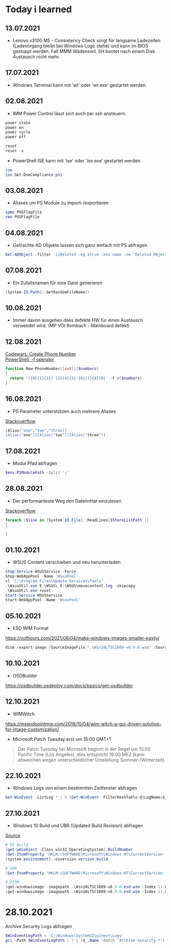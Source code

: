 # Today i learned

## 13.07.2021

- Lenovo x3100 M5 - Consistency Check sorgt für langsame Ladezeiten (Ladevorgang bleibt bei Windows Logo stehe) und kann im BIOS gestoppt werden. Fall MMM Wädenswil, SH bootet nach einem Disk Austausch nicht mehr.

## 17.07.2021

- Windows Terminal kann mit 'wt' oder 'wt.exe' gestartet werden.

## 02.08.2021

- IMM Power Control lässt sich auch per ssh ansteuern:

```powershell
power state
power on
power cycle
power off

reset
reset -s
```

- PowerShell ISE kann mit 'ise' oder 'ise.exe' gestartet werden.

```powershell
ise
ise Get-DsmCompliance.ps1
```

## 03.08.2021

- Aliases um PS Module zu import-/exportieren

```powershell
ipmo POSFlagFile
rmo POSFlagFile
```

## 04.08.2021

- Gelöschte AD Objekte lassen sich ganz einfach mit PS abfragen

```powershell
Get-ADObject -filter 'isDeleted -eq $true -and name -ne "Deleted Objects"' -includeDeletedObjects
```

## 07.08.2021

- Ein Zufallsnamen für eine Datei generieren

```powershell
[System.IO.Path]::GetRandomFileName()
```

## 10.08.2021

- Immer davon ausgehen dass defekte HW für einen Austausch verwendet wird. (MP VOI Rombach - Mainboard defekt)

## 12.08.2021

[Codewars: Create Phone Number](https://www.codewars.com/kata/525f50e3b73515a6db000b83/powershell)
<br>
[PowerShell: -f operator](https://renenyffenegger.ch/notes/Windows/PowerShell/language/operator/f/index)

```powershell
function New-PhoneNumber([int[]]$numbers)
{
  return '({0}{1}{2}) {3}{4}{5}-{6}{7}{8}{9}' -f @($numbers)
}
```
## 16.08.2021

- PS Parameter unterstützen auch mehrere Aliases

[Stackoverflow](https://stackoverflow.com/questions/51071800/declaring-multiple-aliases-in-an-advanced-powershell-function)

```powershell
[Alias("one","two","three)]
[Alias("one")][Alias("two")][Alias("three")]
```

## 17.08.2021

- Modul Pfad abfragen

```powershell
$env:PSModulePath -Split ';'
```

## 28.08.2021

- Der performanteste Weg den Dateiinhlat einzulesen

[Stackoverflow](https://stackoverflow.com/questions/33511772/read-file-line-by-line-in-powershell)

```powershell
foreach ($line in [System.IO.File]::ReadLines($StoreListPath ))
{

}
```

## 01.10.2021

- WSUS Content verschieben und neu herunterladen

```powershell
Stop-Service WSUSService -Force
Stop-WebAppPool -Name 'WsusPool'
sl 'C:\Program Files\Update Services\Tools'
.\WsusUtil.exe E:\WSUS\ E:\WSUS\movecontent.log -skipcopy
.\WsusUtil.exe reset
Start-Service WSUSService
Start-WebAppPool -Name 'WsusPool'
```

## 05.10.2021

- ESD WIM Format

https://oofhours.com/2021/08/04/make-windows-images-smaller-easily/

```powershell
dism /export-image /SourceImageFile:".\Win10LTSC1809-v8.9.0.wim" /SourceIndex:1 /destinationimagefile:"win10ltsc1809-v8.9.0.esd.wim" /compress:recovery
```

## 10.10.2021

- OSDBuilder

https://osdbuilder.osdeploy.com/docs/basics/get-osdbuilder

## 12.10.2021

- WIMWitch

https://msendpointmgr.com/2019/10/04/wim-witch-a-gui-driven-solution-for-image-customization/

- Microsoft Patch Tuesday erst um 18:00 GMT+1

> Der Patch Tuesday bei Microsoft beginnt in der Regel um 10:00 Pacific Time (Los Angeles), dies entspricht 19:00 MEZ (kann abweichen wegen unterschiedlicher Umstellung Sommer-/Winterzeit). 

## 22.10.2021

- Windows Logs von einem bestimmten Zeitfenster abfragen

```powershell
Get-WinEvent -ListLog * | % {Get-WinEvent -FilterHashTable @{LogName=$_.LogName;StartTime="22-10-2021 09:18:25";EndTime="22-10-2021 09:18:45"} -ea 0} | sort timecreated -Descending | fl *
```

## 27.10.2021

- Windows 10 Build und UBR (Updated Build Revision) abfragen 

[Source](https://stackoverflow.com/questions/57194033/how-to-get-os-build-number-in-windows-10-1809-iso-using-powershell)

```powershell
# OS Build
(get-wmiobject -Class win32_OperatingSystem).BuildNumber
(Get-ItemProperty 'HKLM:\SOFTWARE\Microsoft\Windows NT\CurrentVersion' -Name CurrentBuild).CurrentBuild
[system.environment]::osversion.version.build

# UBR
(Get-ItemProperty 'HKLM:\SOFTWARE\Microsoft\Windows NT\CurrentVersion' -Name UBR).UBR

# DISM
(get-windowsimage -imagepath .\Win10LTSC1809-v8.9.0.esd.wim -Index 1).Build
(get-windowsimage -imagepath .\Win10LTSC1809-v8.9.0.esd.wim -Index 1).SPBuild
```

# 28.10.2021

Archive Security Logs abfragen

```powershell
$WinEventLogPath = 'C:\Windows\System32\winevt\Logs'
gci -Path $WinEventLogPath | ? { ($_.Name -match 'Archive-Security-*') -and ($_.LastWriteTime -lt (Get-Date).AddMonths(-6)) }
```
